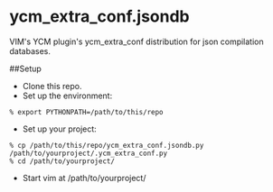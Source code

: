 # ycm_extra_conf.jsondb
VIM's YCM plugin's ycm_extra_conf distribution for json compilation databases.

##Setup
* Clone this repo.
* Set up the environment:
```
% export PYTHONPATH=/path/to/this/repo
```
* Set up your project:
```
% cp /path/to/this/repo/ycm_extra_conf.jsondb.py /path/to/yourproject/.ycm_extra_conf.py
% cd /path/to/yourproject/
```
* Start vim at /path/to/yourproject/

